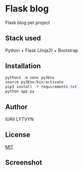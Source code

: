 # Flask blog

Flask blog pet project

## Stack used

Python + Flask (Jinja2) + Bootstrap

## Installation

```cs
python3 -m venv py3Env
source py3Env/bin/activate
pip3 install -r requirements.txt
python app.py

```

## Author

IURII LYTVYN

## License

[MIT](https://choosealicense.com/licenses/mit/)

## Screenshot
